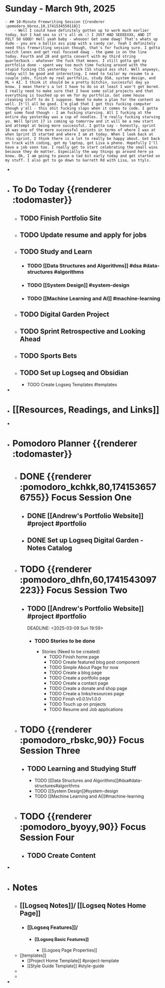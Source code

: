 # Sunday - March 9th, 2025
	- ## 10-Minute Freewriting Session {{renderer :pomodoro_bbrez,10,1741534550118}}
		- Well I could have definitely gotten up to work much earlier today, but I had sex so it's all ok :) I JUST HAD SEEEEXXX, AND IT FELT SO GOOD! Hell yeah baby - whoooo! Get some dawg! That's whats up dude - you are a ballin ass pimp with a candy car. Yeah I definitely need this freewriting session though, that's for fucking sure. I gotta switch lanes and get real focused dawg - the game is on the line today. Fourth and 28 and gotta convert with my third string quarterback - whatever the fuck that means. I still gotta get my portfolio done - spent way too much time fucking around with the stupid fucking CSS yesterday - fuck CSS stupid ass shit. Well anyways, today will be good and interesting. I need to tailor my resume to a couple jobs, finish my real portfolio, study DSA, system design, and ML + AI. I think it should be a pretty bitchin, successful day ya know. I mean there's a lot I have to do so at least I won't get bored. I really need to make sure that I have some solid projects and that everything is touched up on em for my portfolio. Got some house cleaning stuff to do I suppose. Need to make a plan for the content as well. It'll all be good. I'm glad that I got this fucking computer though y'all - this shit fucking slaps when it comes to code. I gotta get some food though - I am fucking starving. All I fucking at the entire day yesterday was a cup of noodles. I'm really fucking starving yo. Well Sprint 17 is coming up tomorrow and it will be a new start and attempt at being more successful. I gotta say - honestly, sprint 16 was one of the more successful sprints in terms of where I was at when Sprint 15 started and where I am at today. When I look back at this sprint, I think there is a lot to really be happy about. Got back on track with coding, got my laptop, got Lisa a phone. Hopefully I'll have a job soon too. I really got to start celebrating the small wins because they do matter. Especially the way things go around here ya know. Ok, I am going to pause a tad bit early today and get started on my stuff. I also got to go down to Garrett Rd with Lisa, so ttyls.
-
- # To Do Today {{renderer :todomaster}}
	- ## TODO Finish Portfolio Site
	- ## TODO Update resume and apply for jobs
	- ## TODO Study and Learn
		- ### TODO [[Data Structures and Algorithms]] #dsa #data-structures #algorithms
		- ### TODO [[System Design]] #system-design
		- ### TODO [[Machine Learning and AI]] #machine-learning
	- ## TODO Digital Garden Project
	- ## TODO Sprint Retrospective and Looking Ahead
	- ## TODO Sports Bets
	- ## TODO Set up Logseq and Obsidian
		- TODO Create Logseq Templates #templates
-
- # [[Resources, Readings, and Links]]
-
- # Pomodoro Planner {{renderer :todomaster}}
	- # DONE {{renderer :pomodoro_kchkk,80,1741536576755}} Focus Session One
		- ## DONE [[Andrew's Portfolio Website]] #project #portfolio
		- ## DONE Set up Logseq Digital Garden - Notes Catalog
	- # TODO {{renderer :pomodoro_dhfn,60,1741543097223}} Focus Session Two
		- ## TODO [[Andrew's Portfolio Website]] #project #portfolio
		  DEADLINE: <2025-03-09 Sun 19:59>
			- ### TODO Stories to be done
				- Stories (Need to be created)
					- TODO Finish home page
					- TODO Create featured blog post component
					- TODO Simple About Page for now
					- TODO Create a blog page
					- TODO Create a portfolio page
					- TODO Create a contact page
					- TODO Create a donate and shop page
					- TODO Create a links/resources page
					- TODO Finish v0.0.1/v1.0.0
					- TODO Touch up on projects
					- TODO Resume and Job applications
	- # TODO {{renderer :pomodoro_rbskc,90}} Focus Session Three
		- ## TODO Learning and Studying Stuff
			- TODO [[Data Structures and Algorithms]]#dsa#data-structures#algorithms
			- TODO [[System Design]]#system-design
			- TODO [[Machine Learning and AI]]#machine-learning
	- # TODO {{renderer :pomodoro_byoyy,90}} Focus Session Four
		- ## TODO Create Content
-
- # Notes
	- ## [[Logseq Notes]]/ [[Logseq Notes Home Page]]
		- ### [[Logseq Features]]/
			- #### [[Logseq Basic Features]]
				- [[Logseq Page Properties]]
	- [[templates]]
		- [[Project Home Template]] #project-template
		- [[Style Guide Template]] #style-guide
	-
	-
-